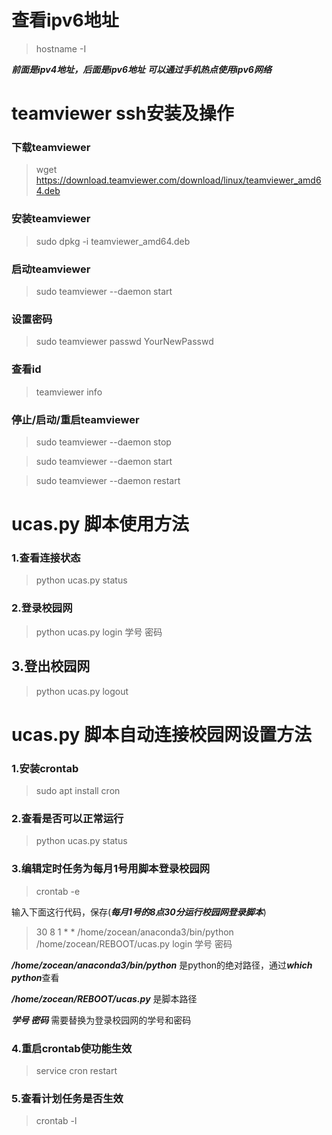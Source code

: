# 查看ipv6地址
>hostname -I

***前面是ipv4地址，后面是ipv6地址***
***可以通过手机热点使用ipv6网络***

# teamviewer ssh安装及操作

### 下载teamviewer
>wget https://download.teamviewer.com/download/linux/teamviewer_amd64.deb

### 安装teamviewer
>sudo dpkg -i teamviewer_amd64.deb

### 启动teamviewer
>sudo teamviewer --daemon start

### 设置密码
>sudo teamviewer passwd YourNewPasswd

### 查看id
>teamviewer info

### 停止/启动/重启teamviewer
>sudo teamviewer --daemon stop

>sudo teamviewer --daemon start

>sudo teamviewer --daemon restart

# ucas.py 脚本使用方法

### 1.查看连接状态
>python ucas.py status

### 2.登录校园网
>python ucas.py login 学号 密码

## 3.登出校园网
>python ucas.py logout

# ucas.py 脚本自动连接校园网设置方法
### 1.安装crontab
>sudo apt install cron

### 2.查看是否可以正常运行
>python ucas.py status 

### 3.编辑定时任务为每月1号用脚本登录校园网
>crontab -e

输入下面这行代码，保存(***每月1号的8点30分运行校园网登录脚本***)
>30 8 1 * * /home/zocean/anaconda3/bin/python /home/zocean/REBOOT/ucas.py login 学号 密码

***/home/zocean/anaconda3/bin/python*** 是python的绝对路径，通过***which python***查看

***/home/zocean/REBOOT/ucas.py*** 是脚本路径

***学号 密码*** 需要替换为登录校园网的学号和密码


### 4.重启crontab使功能生效
>service cron restart


### 5.查看计划任务是否生效
>crontab -l


